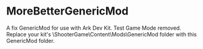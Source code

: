 # MoreBetterGenericMod
 A fix GenericMod for use with Ark Dev Kit. Test Game Mode removed. Replace your kit's \ShooterGame\Content\Mods\GenericMod folder with this GenericMod folder.
